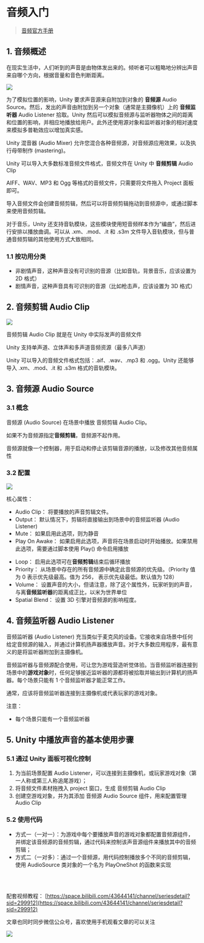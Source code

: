 # 音频入门

> [音频官方手册](https://docs.unity3d.com/cn/2021.2/Manual/Audio.html)

## 1. 音频概述

在现实生活中，人们听到的声音是由物体发出来的。倾听者可以粗略地分辨出声音来自哪个方向，根据音量和音色判断距离。

![](../../../imgs/AudioSourceListDiagram.png)

为了模拟位置的影响，Unity 要求声音源来自附加到对象的 **音频源** Audio Source。然后，发出的声音由附加到另一个对象（通常是主摄像机）上的 **音频监听器** Audio Listener 拾取。Unity 然后可以模拟音频源与监听器物体之间的距离和位置的影响，并相应地播放给用户。此外还使用源对象和监听器对象的相对速度来模拟多普勒效应以增加真实感。

Unity 混音器 (Audio Mixer) 允许您混合各种音频源，对音频源应用效果，以及执行母带制作 (mastering)。

Unity 可以导入大多数标准音频文件格式，音频文件在 Unity 中 **音频剪辑** Audio Clip

AIFF、WAV、MP3 和 Ogg 等格式的音频文件，只需要将文件拖入 Project 面板即可。

导入音频文件会创建音频剪辑，然后可以将音频剪辑拖动到音频源中，或通过脚本来使用音频剪辑。

对于音乐，Unity 还支持音轨模块，这些模块使用短音频样本作为“编曲”，然后进行安排以播放曲调。可以从 .xm、.mod、.it 和 .s3m 文件导入音轨模块，但与普通音频剪辑的其他使用方式大致相同。

### 1.1 按功用分类

- 非剧情声音，这种声音没有可识别的音源（比如音轨，背景音乐，应该设置为 2D 格式）
- 剧情声音，这种声音具有可识别的音源（比如枪击声，应该设置为 3D 格式）

## 2. 音频剪辑 Audio Clip

![](../../../imgs/AudioClipImporter50.png)

音频剪辑 Audio Clip 就是在 Unity 中实际发声的音频文件

Unity 支持单声道、立体声和多声道音频资源（最多八声道）

Unity 可以导入的音频文件格式包括：.aif、.wav、.mp3 和 .ogg。Unity 还能够导入 .xm、.mod、.it 和 .s3m 格式的音轨模块。

## 3. 音频源 Audio Source

### 3.1 概念

音频源 (Audio Source) 在场景中播放 音频剪辑 Audio Clip。

如果不为音频源指定**音频剪辑**，音频源不起作用。

音频源就像一个控制器，用于启动和停止该剪辑音源的播放，以及修改其他音频属性

### 3.2 配置

![](../../../imgs/AudioSourceInspector.png)

核心属性：

- Audio Clip： 将要播放的声音剪辑文件。
- Output： 默认情况下，剪辑将直接输出到场景中的音频监听器 (Audio Listener)
- Mute： 如果启用此选项，则为静音
- Play On Awake： 如果启用此选项，声音将在场景启动时开始播放。如果禁用此选项，需要通过脚本使用 Play() 命令启用播放

* Loop： 启用此选项可在**音频剪辑**结束后循环播放
* Priority： 从场景中存在的所有音频源中确定此音频源的优先级。（Priority 值为 0 表示优先级最高。值为 256， 表示优先级最低。默认值为 128）
* Volume： 设置声音的大小，但请注意，除了这个属性外，玩家听到的声音，与离**音频监听器**的距离成正比，以米为世界单位
* Spatial Blend： 设置 3D 引擎对音频源的影响程度。

## 4. 音频监听器 Audio Listener

音频监听器 (Audio Listener) 充当类似于麦克风的设备。它接收来自场景中任何给定音频源的输入，并通过计算机扬声器播放声音。对于大多数应用程序，最有意义的是将监听器附加到主摄像机。

音频监听器与音频源配合使用，可让您为游戏营造听觉体验。当音频监听器连接到场景中的**游戏对象**时，任何足够接近监听器的源都将被拾取并输出到计算机的扬声器。每个场景只能有 1 个音频监听器才能正常工作。

通常，应该将音频监听器连接到主摄像机或代表玩家的游戏对象。

注意：

- 每个场景只能有一个音频监听器

## 5. Unity 中播放声音的基本使用步骤

### 5.1 通过 Unity 面板可视化控制

1. 为当前场景配置 Audio Listener，可以连接到主摄像机，或玩家游戏对象（第一人称或第三人称追尾游戏）；
2. 将音频文件素材拖拽入 project 窗口，生成 音频剪辑 Audio Clip
3. 创建空游戏对象，并为其添加 音频源 Audio Source 组件，用来配置管理 Audio Clip

### 5.2 使用代码

- 方式一（一对一）：为游戏中每个要播放声音的游戏对象都配置音频源组件，并绑定该音频源的音频剪辑，通过代码来控制该声音源组件来播放其中的音频剪辑；
- 方式二（一对多）：通过一个音频源，用代码控制播放多个不同的音频剪辑，使用 AudioSource 类对象的一个名为 PlayOneShot 的函数来实现

</br>
</hr>
</br>

配套视频教程：
[https://space.bilibili.com/43644141/channel/seriesdetail?sid=299912](https://space.bilibili.com/43644141/channel/seriesdetail?sid=299912)

文章也同时同步微信公众号，喜欢使用手机观看文章的可以关注

![](../../imgs/微信公众号二维码.jpg)
